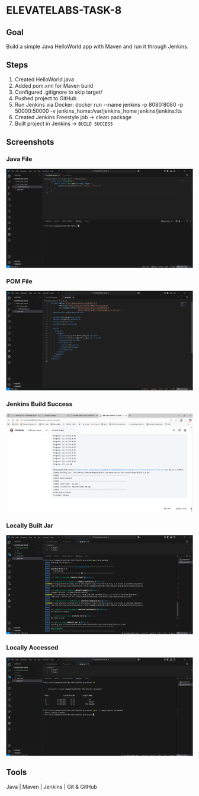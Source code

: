 # ELEVATELABS-TASK-8

## Goal
Build a simple Java HelloWorld app with Maven and run it through Jenkins.

## Steps
1. Created HelloWorld.java  
2. Added pom.xml for Maven build  
3. Configured .gitignore to skip target/
4. Pushed project to GitHub 
5. Run Jenkins via Docker: docker run --name jenkins -p 8080:8080 -p 50000:50000 -v jenkins_home:/var/jenkins_home jenkins/jenkins:lts 
6. Created Jenkins Freestyle job → clean package  
7. Built project in Jenkins → `BUILD SUCCESS`

## Screenshots

### Java File
![JAVA file](screenshots/JAVAfile.png)

### POM File  
![POM file](screenshots/POMfile.png)

### Jenkins Build Success
![Jenkins Build Success](screenshots/jenkinsconsole.png)

### Locally Built Jar 
![Locally Build](screenshots/locallybuild.png)

### Locally Accessed  
![Locally Accessed](screenshots/locallyaccessed.png)

## Tools
Java | Maven | Jenkins | Git & GitHub
